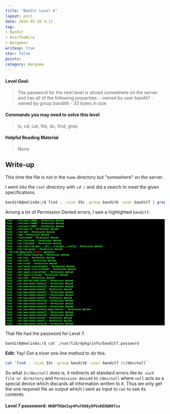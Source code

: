 ```yaml
---
title: "Bandit Level 6"
layout: post
date: 2016-05-30 4:21
tag:
- Bandit
- OverTheWire
- Wargames
writeup: true
star: false
points:
category: Wargame
---
```


#### Level Goal:

>The password for the next level is stored somewhere on the server and has all of the following properties: - owned by user bandit7 - owned by group bandit6 - 33 bytes in size

#### Commands you may need to solve this level

>ls, cd, cat, file, du, find, grep

#### Helpful Reading Material

>None

## Write-up

This time the file is not in the `home` directory but "somewhere" on the server.

I went into the `root` directory with `cd /` and did a search to meet the given specifications.

~~~bash
bandit6@melinda:/$ find . -size 33c -group bandit6 -user bandit7 | grep bandit7
~~~

Among a lot of Permission Denied errors, I saw a highlighted `bandit7`.

![output](/assets/images/OverTheWire/Bandit/level6_output.png)

That file had the password for Level 7.
~~~bash
bandit6@melinda:/$ cat ./var/lib/dpkg/info/bandit7.password
~~~~

**Edit:** Yay! Got a nicer one line method to do this.

~~~bash
cat `find . -size 33c -group bandit6 -user bandit7 2>/dev/null`
~~~

So what `2>/dev/null` does is, it redirects all standard errors like `No such file or directory` and `Permission denied` to `/dev/null` where `null` acts as a special device which discards all information written to it. Thus we only get the one required file as output which I sent as input to `cat` to see its contents.

#### Level 7 passoword: `HKBPTKQnIay4Fw76bEy8PVxKEDQRKTzs`
